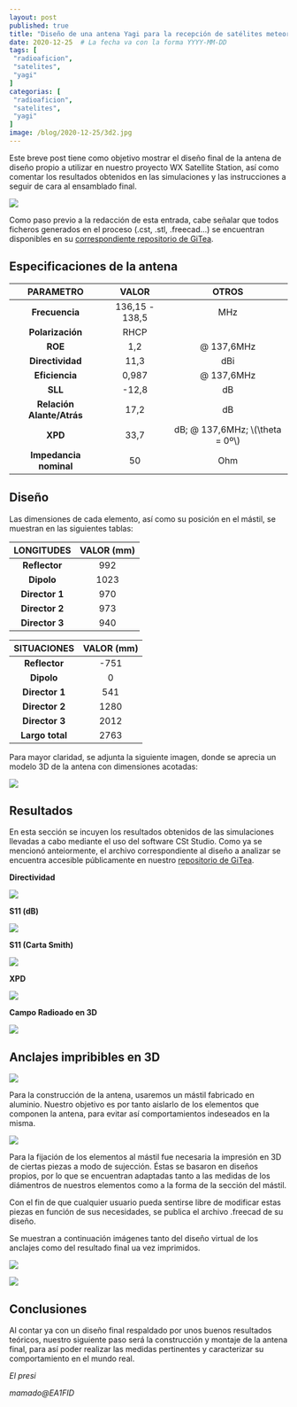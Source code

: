 ```yaml
---
layout: post
published: true
title: "Diseño de una antena Yagi para la recepción de satélites meteorológicos en 137MHz"
date: 2020-12-25  # La fecha va con la forma YYYY-MM-DD
tags: [
 "radioaficion",
 "satelites",
 "yagi"
]
categorias: [
 "radioaficion",
 "satelites",
 "yagi"
]
image: /blog/2020-12-25/3d2.jpg
---
```



Este breve post tiene como objetivo mostrar el diseño final de la antena de diseño propio a utilizar en nuestro proyecto WX Satellite Station, así como comentar los resultados obtenidos en las simulaciones y las instrucciones a seguir de cara al ensamblado final. 

![](/blog/2020-12-25/foto1.jpg)

Como paso previo a la redacción de esta entrada, cabe señalar que todos ficheros generados en el proceso (.cst, .stl, .freecad...) se encuentran disponibles en su [correspondiente repositorio de GiTea](https://git.radio.clubs.etsit.upm.es/Meteor-automated/Yagi-137/src/branch/master/README.md).

## Especificaciones de la antena


|      **PARAMETRO**     |    **VALOR**   |         **OTROS**         |
|:----------------------:|:--------------:|:--------------------------:|
|      **Frecuencia**     | 136,15 - 138,5 |             MHz            |
|    **Polarización**    |      RHCP      |                            |
|        **ROE**        |       1,2      |         @ 137,6MHz         |
|     **Directividad**    |      11,3      |             dBi            |
| **Eficiencia** |      0,987     | @ 137,6MHz                 |
|         **SLL**        |      -12,8     |             dB             |
|      **Relación Alante/Atrás**     |      17,2      |             dB             |
|         **XPD**        |      33,7      | dB; @ 137,6MHz; \\(\theta = 0º\\) |
|  **Impedancia nominal** |       50       |             Ohm            |

## Diseño

Las dimensiones de cada elemento, así como su posición en el mástil, se muestran en las siguientes tablas:

|         **LONGITUDES**         | **VALOR (mm)** |
|:---------------------------:|:--------------:|
|     **Reflector**    |       992      |
|      **Dipolo**      |      1023      |
|    **Director 1**    |       970      |
|    **Director 2**    |       973      |
|    **Director 3**    |       940      |



|         **SITUACIONES**         | **VALOR (mm)** |
|:---------------------------:|:--------------:|
|   **Reflector**   |      -751      |
|     **Dipolo**    |        0       |
|   **Director 1**  |       541      |
|   **Director 2**  |      1280      |
|   **Director 3**  |      2012      |
| **Largo total** |      2763      |

Para mayor claridad, se adjunta la siguiente imagen, donde se aprecia un modelo 3D de la antena con dimensiones acotadas:


![](/blog/2020-12-25/cotas.jpg)

## Resultados

En esta sección se incuyen los resultados obtenidos de las simulaciones llevadas a cabo mediante el uso del software CSt Studio. Como ya se mencionó anteiormente, el archivo correspondiente al diseño a analizar se encuentra accesible públicamente en nuestro [repositorio de GiTea](https://git.radio.clubs.etsit.upm.es/Meteor-automated/Yagi-137).

**Directividad**

![](/blog/2020-12-25/cl.jpg)

**S11 (dB)**

![](/blog/2020-12-25/s11.jpg)

**S11 (Carta Smith)**

![](/blog/2020-12-25/cs.jpg)

**XPD**

![](/blog/2020-12-25/xpd.jpg)

**Campo Radioado en 3D**

![](/blog/2020-12-25/3d.jpg)

## Anclajes impribibles en 3D

![](/blog/2020-12-25/foto2.jpg)

Para la construcción de la antena, usaremos un mástil fabricado en aluminio. Nuestro objetivo es por tanto aislarlo de los elementos que componen la antena, para evitar así comportamientos indeseados en la misma.

![](/blog/2020-12-25/borracho.jpg)

Para la fijación de los elementos al mástil fue necesaria la impresión en 3D de ciertas piezas a modo de sujección. Éstas se basaron en diseños propios, por lo que se encuentran adaptadas tanto a las medidas de los diámentros de nuestros elementos como a la forma de la sección del mástil.

Con el fin de que cualquier usuario pueda sentirse libre de modificar estas piezas en función de sus necesidades, se publica el archivo .freecad de su diseño.

Se muestran a continuación imágenes tanto del diseño virtual de los anclajes como del resultado final ua vez imprimidos.


![](/blog/2020-12-25/pieza2.jpg)

![](/blog/2020-12-25/pieza.jpg)

## Conclusiones

Al contar ya con un diseño final respaldado por unos buenos resultados teóricos, nuestro siguiente paso será la construcción y montaje de la antena final, para así poder realizar las medidas pertinentes y caracterizar su comportamiento en el mundo real.

_El presi_

_mamado@EA1FID_
